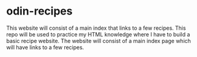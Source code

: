 # odin-recipes
This website will consist of a main index that links to a few recipes.
This repo will be used to practice my HTML knowledge where I have to build a basic recipe website.
The website will consist of a main index page which will have links to a few recipes.